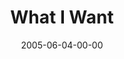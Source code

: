 ---
layout: message
category: message
series: "Mind+Screw"
title: "What I Want"
date: 2005-06-04-00-00
message_id: 117
audio: "http://s3.amazonaws.com/crossroads-media/messages/audio/Mind+Screw_03_06-05-05_What_I_Want.mp3"
audio-duration: "40:39"
tag: 
 - evil
 - mind
 - spiritual
 - screw
 - sin
 - fall
 - tome
 - spirit
explicit: false
---